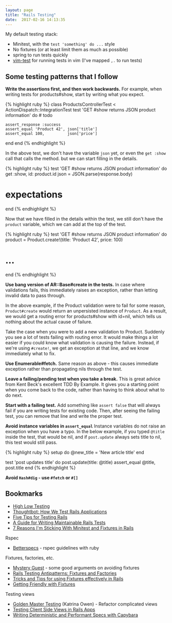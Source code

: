 ```yaml
---
layout: page
title: "Rails Testing"
date:  2017-02-16 14:13:35
---
```


My default testing stack:

- Minitest, with the `test 'something' do ...` style
- No fixtures (or at least limit them as much as possible)
- spring to run tests quickly
- [vim-test](https://github.com/janko-m/vim-test) for running tests in vim (I've mapped `,.` to run tests)

## Some testing patterns that I follow

**Write the assertions first, and then work backwards.**
For example, when writing tests for products#show,
start by writing what you expect.

{% highlight ruby %}
class ProductsControllerTest < ActionDispatch::IntegrationTest
  test 'GET #show returns JSON product information' do
    # todo

    assert_response :success
    assert_equal 'Product 42', json['title']
    assert_equal 100,          json['price']
  end
end
{% endhighlight %}

In the above test, we don't have the variable `json` yet,
or even the `get :show` call that calls the method.
but we can start filling in the details. 

{% highlight ruby %}
test 'GET #show returns JSON product information' do
  get :show, id: product.id
  json = JSON.parse(response.body)

  # expectations
end
{% endhighlight %}

Now that we have filled in the details within the test,
we still don't have the `product` variable,
which we can add at the top of the test.

{% highlight ruby %}
test 'GET #show returns JSON product information' do
  product = Product.create!(title: 'Product 42', price: 100)
  
  # ...
end
{% endhighlight %}

**Use bang version of AR::Base#create in the tests.**
In case where validations fails, this immediately raises an exception,
rather than letting invalid data to pass through.

In the above example, if the Product validation were to fail for some reason,
`Product#create` would return an unpersisted instance of `Product`.
As a result, we would get a routing error for products#show with id=nil,
which tells us nothing about the actual cause of failure.

Take the case when you were to add a new validation to Product.
Suddenly you see a lot of tests failing with routing error.
It would make things a lot easier if you could know
what vaildation is causing the failure.
Instead, if we're using `#create!`, we get an exception at that line,
and we know immediately what to fix.

**Use Enumerable#fetch.**
Same reason as above - this causes immediate exception
rather than propagating nils through the test.

**Leave a failing/pending test when you take a break.**
This is great advice from Kent Beck's excellent TDD By Example.
It gives you a starting point when you come back to the code,
rather than having to think about what to do next.

**Start with a failing test.**
Add something like `assert false`
that will always fail
if you are writing tests for existing code.
Then, after seeing the failing test,
you can remove that line and write the proper test.

**Avoid instance variables in `assert_equal`**
Instance variables do not raise an exception
when you have a typo.
In the below example,
if you typed `@title` inside the test,
that would be nil,
and if `post.update` always sets title to nil,
this test would still pass.

{% highlight ruby %}
setup do
  @new_title = 'New article title'
end

test 'post updates title' do
  post.update(title: @title)
  assert_equal @title, post.title
end
{% endhighlight %}

**Avoid `Hash#dig` - use `#fetch` or `#[]`**

## Bookmarks

- [High Low Testing](http://mikepackdev.com/blog_posts/39-high-low-testing)
- [Thoughtbot: How We Test Rails Applications](https://robots.thoughtbot.com/how-we-test-rails-applications)
- [Five Tips for Testing Rails](http://www.thechrisoshow.com/2008/05/04/five-tips-for-testing-rails/)
- [A Guide for Writing Maintainable Rails Tests](https://littlelines.com/blog/2013/12/17/a-guide-for-writing-maintainable-rails-tests)
- [7 Reasons I'm Sticking With Minitest and Fixtures in Rails](http://brandonhilkert.com/blog/7-reasons-why-im-sticking-with-minitest-and-fixtures-in-rails/)

Rspec

- [Betterspecs](http://betterspecs.org) - rspec guidelines with ruby

Fixtures, factories, etc.

- [Mystery Guest](https://robots.thoughtbot.com/mystery-guest) -
  some good arguments on avoiding fixtures
- [Rails Testing Antipatterns: Fixtures and Factories](http://semaphoreci.com/blog/2014/01/14/rails-testing-antipatterns-fixtures-and-factories.html)
- [Tricks and Tips for using Fixtures effectively in Rails](http://blog.bigbinary.com/2014/09/21/tricks-and-tips-for-using-fixtures-in-rails.html)
- [Getting Friendly with Fixtures](https://whatdoitest.com/getting-friendly-with-fixtures)

Testing views

- [Golden Master Testing](http://www.sitepoint.com/golden-master-testing-refactor-complicated-views/) (Katrina Owen) - Refactor complicated views
- [Testing Client Side Views in Rails Apps](http://blog.arkency.com/2013/09/testing-client-side-views-in-rails-apps/)
- [Writing Deterministic and Performant Specs with Capybara](http://blog.carbonfive.com/2013/07/26/writing-deterministic-performant-specs-with-capybara/)

